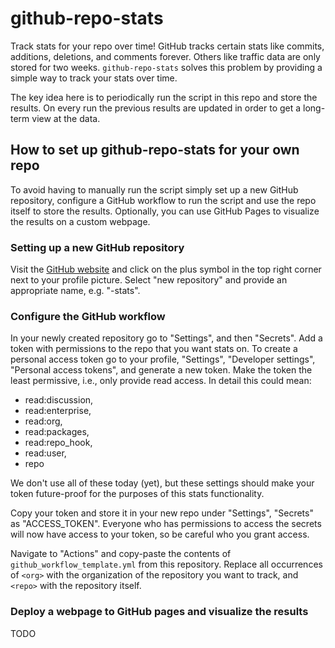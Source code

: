# github-repo-stats

Track stats for your repo over time! GitHub tracks certain stats like commits,
additions, deletions, and comments forever. Others like traffic data are only
stored for two weeks. `github-repo-stats` solves this problem by providing a
simple way to track your stats over time.

The key idea here is to periodically run the script in this repo and store the
results. On every run the previous results are updated in order to get a
long-term view at the data.

## How to set up github-repo-stats for your own repo

To avoid having to manually run the script simply set up a new GitHub
repository, configure a GitHub workflow to run the script and use the repo
itself to store the results. Optionally, you can use GitHub Pages to visualize
the results on a custom webpage.

### Setting up a new GitHub repository

Visit the [GitHub website](https://github.com) and click on the plus symbol in
the top right corner next to your profile picture. Select "new repository" and
provide an appropriate name, e.g. "<repo name>-stats".

### Configure the GitHub workflow

In your newly created repository go to "Settings", and then "Secrets". Add a
token with permissions to the repo that you want stats on. To create a
personal access token go to your profile, "Settings", "Developer settings",
"Personal access tokens", and generate a new token. Make the token the least
permissive, i.e., only provide read access. In detail this could mean:

- read:discussion,
- read:enterprise,
- read:org,
- read:packages,
- read:repo_hook,
- read:user,
- repo

We don't use all of these today (yet), but these settings should make your
token future-proof for the purposes of this stats functionality.

Copy your token and store it in your new repo under "Settings", "Secrets" as
"ACCESS_TOKEN". Everyone who has permissions to access the secrets will now
have access to your token, so be careful who you grant access.

Navigate to "Actions" and copy-paste the contents of
`github_workflow_template.yml` from this repository. Replace all occurrences
of `<org>` with the organization of the repository you want to track, and
`<repo>` with the repository itself.

### Deploy a webpage to GitHub pages and visualize the results

TODO
